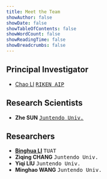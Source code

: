 ```yaml
---
title: Meet the Team
showAuthor: false
showDate: false
showTableOfContents: false
showWordCount: false
showReadingTime: false
showBreadcrumbs: false
---
```

## Principal Investigator
- [Chao LI](https://chaoliatriken.github.io/) <kbd>[RIKEN AIP](https://qibinzhao.github.io/)</kbd>

## Research Scientists
- **Zhe SUN** <kbd>[Juntendo Univ.](https://himeno-sun-lab.github.io/)</kbd>

## Researchers
- **[Binghua LI](https://tuat-novice.github.io/vhua.github.io/publications/)** <kbd>TUAT</kbd>
- **Ziqing CHANG** <kbd>Juntendo Univ.</kbd>
- **Yiqi LIU** <kbd>Juntendo Univ.</kbd>
- **Minghao WANG** <kbd>Juntendo Univ.</kbd>

<!-- ## Invited Researchers
- [Binghua LI](https://tuat-novice.github.io/vhua.github.io/) <kbd>[TUAT](https://www.sip.tuat.ac.jp/)</kbd> -->

<br>
